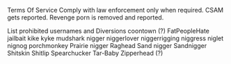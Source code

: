 


Terms Of Service
Comply with law enforcement only when required. 
CSAM gets reported.
Revenge porn is removed and reported.




List prohibited usernames and Diversions
coontown (?)
FatPeopleHate
jailbait
kike
kyke
mudshark
nigger
niggerlover
niggerrigging
niggress
niglet
nignog
porchmonkey
Prairie nigger
Raghead
Sand nigger
Sandnigger
Shitskin
Shitlip
Spearchucker
Tar-Baby
Zipperhead (?)





